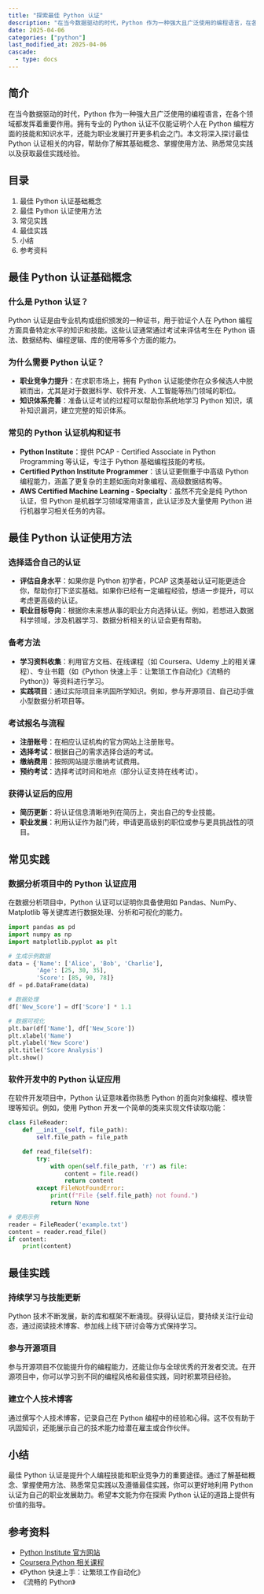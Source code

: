 ```yaml
---
title: "探索最佳 Python 认证"
description: "在当今数据驱动的时代，Python 作为一种强大且广泛使用的编程语言，在各个领域都发挥着重要作用。拥有专业的 Python 认证不仅能证明个人在 Python 编程方面的技能和知识水平，还能为职业发展打开更多机会之门。本文将深入探讨最佳 Python 认证相关的内容，帮助你了解其基础概念、掌握使用方法、熟悉常见实践以及获取最佳实践经验。"
date: 2025-04-06
categories: ["python"]
last_modified_at: 2025-04-06
cascade:
  - type: docs
---
```



## 简介
在当今数据驱动的时代，Python 作为一种强大且广泛使用的编程语言，在各个领域都发挥着重要作用。拥有专业的 Python 认证不仅能证明个人在 Python 编程方面的技能和知识水平，还能为职业发展打开更多机会之门。本文将深入探讨最佳 Python 认证相关的内容，帮助你了解其基础概念、掌握使用方法、熟悉常见实践以及获取最佳实践经验。

<!-- more -->
## 目录
1. 最佳 Python 认证基础概念
2. 最佳 Python 认证使用方法
3. 常见实践
4. 最佳实践
5. 小结
6. 参考资料

## 最佳 Python 认证基础概念
### 什么是 Python 认证？
Python 认证是由专业机构或组织颁发的一种证书，用于验证个人在 Python 编程方面具备特定水平的知识和技能。这些认证通常通过考试来评估考生在 Python 语法、数据结构、编程逻辑、库的使用等多个方面的能力。

### 为什么需要 Python 认证？
 - **职业竞争力提升**：在求职市场上，拥有 Python 认证能使你在众多候选人中脱颖而出，尤其是对于数据科学、软件开发、人工智能等热门领域的职位。
 - **知识体系完善**：准备认证考试的过程可以帮助你系统地学习 Python 知识，填补知识漏洞，建立完整的知识体系。

### 常见的 Python 认证机构和证书
 - **Python Institute**：提供 PCAP - Certified Associate in Python Programming 等认证，专注于 Python 基础编程技能的考核。
 - **Certified Python Institute Programmer**：该认证更侧重于中高级 Python 编程能力，涵盖了更复杂的主题如面向对象编程、高级数据结构等。
 - **AWS Certified Machine Learning - Specialty**：虽然不完全是纯 Python 认证，但 Python 是机器学习领域常用语言，此认证涉及大量使用 Python 进行机器学习相关任务的内容。

## 最佳 Python 认证使用方法
### 选择适合自己的认证
 - **评估自身水平**：如果你是 Python 初学者，PCAP 这类基础认证可能更适合你，帮助你打下坚实基础。如果你已经有一定编程经验，想进一步提升，可以考虑更高级的认证。
 - **职业目标导向**：根据你未来想从事的职业方向选择认证。例如，若想进入数据科学领域，涉及机器学习、数据分析相关的认证会更有帮助。

### 备考方法
 - **学习资料收集**：利用官方文档、在线课程（如 Coursera、Udemy 上的相关课程）、专业书籍（如《Python 快速上手：让繁琐工作自动化》《流畅的 Python》）等资料进行学习。
 - **实践项目**：通过实际项目来巩固所学知识。例如，参与开源项目、自己动手做小型数据分析项目等。

### 考试报名与流程
 - **注册账号**：在相应认证机构的官方网站上注册账号。
 - **选择考试**：根据自己的需求选择合适的考试。
 - **缴纳费用**：按照网站提示缴纳考试费用。
 - **预约考试**：选择考试时间和地点（部分认证支持在线考试）。

### 获得认证后的应用
 - **简历更新**：将认证信息清晰地列在简历上，突出自己的专业技能。
 - **职业发展**：利用认证作为敲门砖，申请更高级别的职位或参与更具挑战性的项目。

## 常见实践
### 数据分析项目中的 Python 认证应用
在数据分析项目中，Python 认证可以证明你具备使用如 Pandas、NumPy、Matplotlib 等关键库进行数据处理、分析和可视化的能力。
```python
import pandas as pd
import numpy as np
import matplotlib.pyplot as plt

# 生成示例数据
data = {'Name': ['Alice', 'Bob', 'Charlie'],
        'Age': [25, 30, 35],
        'Score': [85, 90, 78]}
df = pd.DataFrame(data)

# 数据处理
df['New_Score'] = df['Score'] * 1.1

# 数据可视化
plt.bar(df['Name'], df['New_Score'])
plt.xlabel('Name')
plt.ylabel('New Score')
plt.title('Score Analysis')
plt.show()
```
### 软件开发中的 Python 认证应用
在软件开发项目中，Python 认证意味着你熟悉 Python 的面向对象编程、模块管理等知识。例如，使用 Python 开发一个简单的类来实现文件读取功能：
```python
class FileReader:
    def __init__(self, file_path):
        self.file_path = file_path

    def read_file(self):
        try:
            with open(self.file_path, 'r') as file:
                content = file.read()
                return content
        except FileNotFoundError:
            print(f"File {self.file_path} not found.")
            return None

# 使用示例
reader = FileReader('example.txt')
content = reader.read_file()
if content:
    print(content)
```

## 最佳实践
### 持续学习与技能更新
Python 技术不断发展，新的库和框架不断涌现。获得认证后，要持续关注行业动态，通过阅读技术博客、参加线上线下研讨会等方式保持学习。

### 参与开源项目
参与开源项目不仅能提升你的编程能力，还能让你与全球优秀的开发者交流。在开源项目中，你可以学习到不同的编程风格和最佳实践，同时积累项目经验。

### 建立个人技术博客
通过撰写个人技术博客，记录自己在 Python 编程中的经验和心得。这不仅有助于巩固知识，还能展示自己的技术能力给潜在雇主或合作伙伴。

## 小结
最佳 Python 认证是提升个人编程技能和职业竞争力的重要途径。通过了解基础概念、掌握使用方法、熟悉常见实践以及遵循最佳实践，你可以更好地利用 Python 认证为自己的职业发展助力。希望本文能为你在探索 Python 认证的道路上提供有价值的指导。

## 参考资料
 - [Python Institute 官方网站](https://pythoninstitute.org/)
 - [Coursera Python 相关课程](https://www.coursera.org/specializations/python)
 - 《Python 快速上手：让繁琐工作自动化》
 - 《流畅的 Python》 